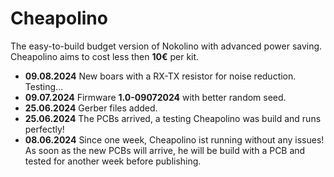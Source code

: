 # Cheapolino  
  
The easy-to-build budget version of Nokolino with advanced power saving. Cheapolino aims to cost less then **10€** per kit.  

* **09.08.2024** New boars with a RX-TX resistor for noise reduction. Testing...
* **09.07.2024** Firmware **1.0-09072024** with better random seed.  
* **25.06.2024** Gerber files added.  
* **25.06.2024** The PCBs arrived, a testing Cheapolino was build and runs perfectly!  
*  **08.06.2024** Since one week, Cheapolino ist running without any issues! As soon as the new PCBs will arrive, he will be build with a PCB and tested for another week before publishing.
